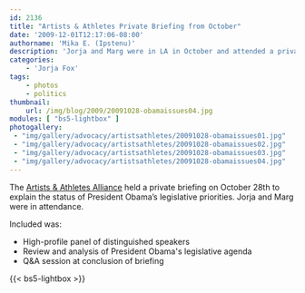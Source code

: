 ```yaml
---
id: 2136
title: "Artists & Athletes Private Briefing from October"
date: '2009-12-01T12:17:06-08:00'
authorname: 'Mika E. (Ipstenu)'
description: 'Jorja and Marg were in LA in October and attended a private briefing on the president''s legislative priorities.  Photos?  You bet!'
categories:
    - 'Jorja Fox'
tags:
    - photos
    - politics
thumbnail:
    url: /img/blog/2009/20091028-obamaissues04.jpg
modules: [ "bs5-lightbox" ]
photogallery:
 - "img/gallery/advocacy/artistsathletes/20091028-obamaissues01.jpg"
 - "img/gallery/advocacy/artistsathletes/20091028-obamaissues02.jpg"
 - "img/gallery/advocacy/artistsathletes/20091028-obamaissues03.jpg"
 - "img/gallery/advocacy/artistsathletes/20091028-obamaissues04.jpg"
---
```


The [Artists & Athletes Alliance](http://artistsandathletes.org) held a private briefing on October 28th to explain the status of President Obama’s legislative priorities.  Jorja and Marg were in attendance.

Included was:

* High-profile panel of distinguished speakers
* Review and analysis of President Obama's legislative agenda
* Q&A session at conclusion of briefing

{{< bs5-lightbox >}}
